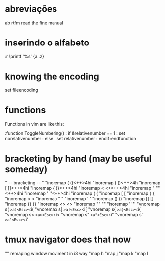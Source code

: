 # abreviações
ab rtfm read the fine manual

# inserindo o alfabeto
:r !printf '\%s' {a..z}

# knowing the encoding
set fileencoding

# functions
Functions in vim are like this:

:function ToggleNumbering()
:   if &relativenumber == 1
:       set norelativenumber
:   else
:       set relativenumber
:   endif
:endfunction


# bracketing by hand (may be useful someday)
" -- bracketing -- "
"inoremap ( ()<++><Esc>4hi
"inoremap ( ()<++><C-o>4h
"inoremap [ []<++><Esc>4hi
"inoremap { {}<++><Esc>4hi
"inoremap < <><++><Esc>4hi
"inoremap " ""<++><Esc>4hi
"inoremap ' ''<++><Esc>4hi
"inoremap (<Space> (
"inoremap [<Space> [
"inoremap {<Space> {
"inoremap <<Space> <
"inoremap "<Space> "
"inoremap '<Space> '
"inoremap () ()
"inoremap [] []
"inoremap {} {}
"inoremap <> <>
"inoremap "" ""
"inoremap '' ''
"vnoremap s( <Esc>`>a)<Esc>`<i(<Esc><C-o>
"vnoremap s[ <Esc>`>a]<Esc>`<i[<Esc><C-o>
"vnoremap s{ <Esc>`>a}<Esc>`<i{<Esc><C-o>
"vnoremap s< <Esc>`>a><Esc>`<i<<Esc><C-o>
"vnoremap s" <Esc>`>a"<Esc>`<i"<Esc><C-o>
"vnoremap s' <Esc>`>a'<Esc>`<i'<Esc><C-o>


# tmux navigator does that now
"" remaping window moviment in i3 way
"map <C-h> <C-w>h
"map <C-j> <C-w>j
"map <C-k> <C-w>k
"map <C-l> <C-w>l

